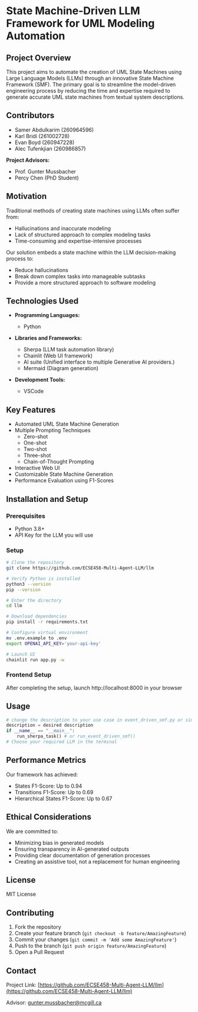 # State Machine-Driven LLM Framework for UML Modeling Automation

## Project Overview

This project aims to automate the creation of UML State Machines using Large Language Models (LLMs) through an innovative State Machine Framework (SMF). The primary goal is to streamline the model-driven engineering process by reducing the time and expertise required to generate accurate UML state machines from textual system descriptions.

## Contributors

- Samer Abdulkarim (260964596)
- Karl Bridi (261002728)
- Evan Boyd (260947228)
- Alec Tufenkjian (260986857)

**Project Advisors:**
- Prof. Gunter Mussbacher
- Percy Chen (PhD Student)

## Motivation

Traditional methods of creating state machines using LLMs often suffer from:
- Hallucinations and inaccurate modeling
- Lack of structured approach to complex modeling tasks
- Time-consuming and expertise-intensive processes

Our solution embeds a state machine within the LLM decision-making process to:
- Reduce hallucinations
- Break down complex tasks into manageable subtasks
- Provide a more structured approach to software modeling

## Technologies Used

- **Programming Languages:** 
  - Python

- **Libraries and Frameworks:**
  - Sherpa (LLM task automation library)
  - Chainlit (Web UI framework)
  - AI suite (Unified interface to multiple Generative AI providers.)
  - Mermaid (Diagram generation)

- **Development Tools:**
  - VSCode

## Key Features

- Automated UML State Machine Generation
- Multiple Prompting Techniques
  - Zero-shot
  - One-shot
  - Two-shot
  - Three-shot
  - Chain-of-Thought Prompting
- Interactive Web UI
- Customizable State Machine Generation
- Performance Evaluation using F1-Scores

## Installation and Setup

### Prerequisites

- Python 3.8+
- API Key for the LLM you will use

### Setup

```bash
# Clone the repository
git clone https://github.com/ECSE458-Multi-Agent-LLM/llm

# Verify Python is installed
python3 --version
pip --version

# Enter the directory
cd llm

# Download dependencies
pip install -r requirements.txt

# Configure virtual environment
mv .env.example to .env
export OPENAI_API_KEY='your-api-key'

# Launch UI
chainlit run app.py -w
```

### Frontend Setup

After completing the setup, launch http://localhost:8000 in your browser


## Usage

```python
# change the description to your use case in event_driven_smf.py or simple_linear_smf.py
description = desired description
if __name__ == "__main__":
    run_sherpa_task() # or run_event_driven_smf() 
# Choose your required LLM in the terminal
```

## Performance Metrics

Our framework has achieved:
- States F1-Score: Up to 0.94
- Transitions F1-Score: Up to 0.69
- Hierarchical States F1-Score: Up to 0.67

## Ethical Considerations

We are committed to:
- Minimizing bias in generated models
- Ensuring transparency in AI-generated outputs
- Providing clear documentation of generation processes
- Creating an assistive tool, not a replacement for human engineering

## License

MIT License

## Contributing

1. Fork the repository
2. Create your feature branch (`git checkout -b feature/AmazingFeature`)
3. Commit your changes (`git commit -m 'Add some AmazingFeature'`)
4. Push to the branch (`git push origin feature/AmazingFeature`)
5. Open a Pull Request

## Contact

Project Link: [https://github.com/ECSE458-Multi-Agent-LLM/llm](https://github.com/ECSE458-Multi-Agent-LLM/llm)

Advisor: gunter.mussbacher@mcgill.ca
